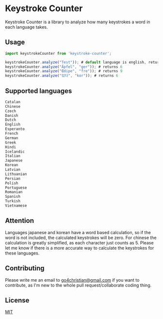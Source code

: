 # Keystroke Counter

Keystroke Counter is a library to analyze how many keystrokes a word in each language takes.

## Usage

```js
import keystrokeCounter from 'keystroke-counter';

keystrokeCounter.analyze("Test")); # default language is english, returns 5
keystrokeCounter.analyze("Äpfel", "ger")); # returns 6
keystrokeCounter.analyze("Œdipe", "fre")); # returns 9
keystrokeCounter.analyze("있다", "kor")); # returns 6
```

## Supported languages

```txt
Catalan
Chinese
Czech
Danish
Dutch
English
Esperanto
French
German
Greek
Hindi
Icelandic
Italian
Japanese
Korean
Latvian
Lithuanian
Persian
Polish
Portuguese
Romanian
Spanish
Turkish
Vietnamese
```

## Attention

Languages japanese and korean have a word based calculation, so if the word is not included, the calculated keystrokes will be zero. For chinese the calculation is greatly simplified, as each character just counts as 5. Please let me know if there is a more accurate way to calculate the keystrokes for these languages.

## Contributing

Please write me an email to go4christian@gmail.com if you want to contribute, as I'm new to the whole pull request/collaborate coding thing.

## License

[MIT](https://choosealicense.com/licenses/mit/)
